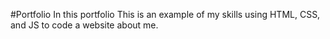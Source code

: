 #Portfolio
In this portfolio This is an example of my skills using HTML, CSS, and JS to code a website about me.